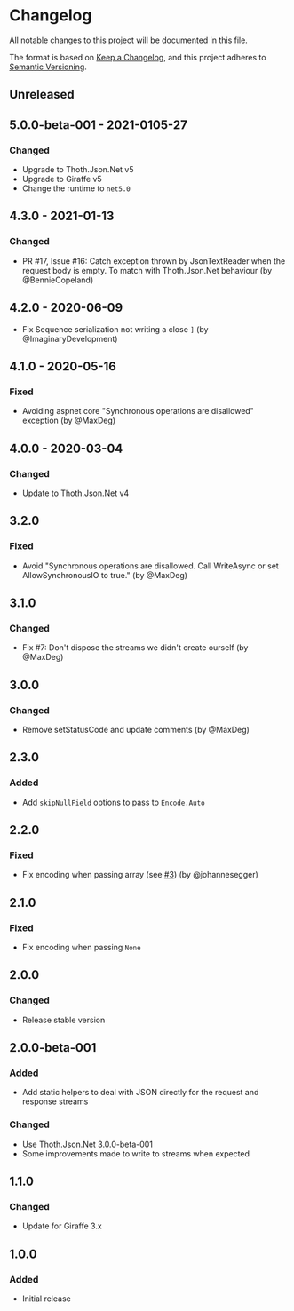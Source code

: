 # Changelog
All notable changes to this project will be documented in this file.

The format is based on [Keep a Changelog](https://keepachangelog.com/en/1.0.0/),
and this project adheres to [Semantic Versioning](https://semver.org/spec/v2.0.0.html).

## Unreleased

## 5.0.0-beta-001 - 2021-0105-27

### Changed

* Upgrade to Thoth.Json.Net v5
* Upgrade to Giraffe v5
* Change the runtime to `net5.0`

## 4.3.0 - 2021-01-13

### Changed

* PR #17, Issue #16: Catch exception thrown by JsonTextReader when the request body is empty. To match with Thoth.Json.Net behaviour (by @BennieCopeland)

## 4.2.0 - 2020-06-09

* Fix Sequence serialization not writing a close `]` (by @ImaginaryDevelopment)

## 4.1.0 - 2020-05-16

### Fixed

* Avoiding aspnet core "Synchronous operations are disallowed" exception (by @MaxDeg)

## 4.0.0 - 2020-03-04

### Changed

* Update to Thoth.Json.Net v4

## 3.2.0

### Fixed

* Avoid "Synchronous operations are disallowed. Call WriteAsync or set AllowSynchronousIO to true." (by @MaxDeg)

## 3.1.0

### Changed

* Fix #7: Don't dispose the streams we didn't create ourself (by @MaxDeg)

## 3.0.0

### Changed

* Remove setStatusCode and update comments (by @MaxDeg)

## 2.3.0

### Added

* Add `skipNullField` options to pass to `Encode.Auto`

## 2.2.0

### Fixed

* Fix encoding when passing array (see [#3](https://github.com/thoth-org/Thoth.Json.Giraffe/pull/3)) (by @johannesegger)

## 2.1.0

### Fixed

* Fix encoding when passing `None`

## 2.0.0

### Changed

* Release stable version

## 2.0.0-beta-001

### Added

* Add static helpers to deal with JSON directly for the request and response streams

### Changed

* Use Thoth.Json.Net 3.0.0-beta-001
* Some improvements made to write to streams when expected

## 1.1.0

### Changed

* Update for Giraffe 3.x

## 1.0.0

### Added

* Initial release
